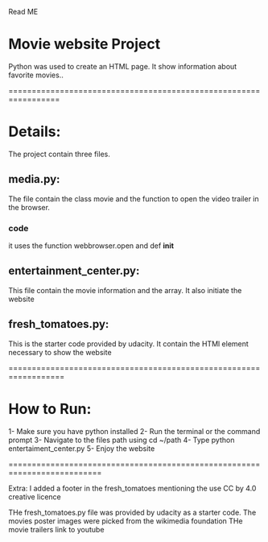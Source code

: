 Read ME

# Movie website Project

Python was used to create an HTML page. It show information about favorite movies..

=================================================================

# Details:

The project contain three files.

## media.py: 
The file contain the class movie and the function to open the video trailer in the browser.
### code
it uses the function webbrowser.open and def __init__ 

## entertainment_center.py: 
This file contain the movie information and the array. It also initiate the website 


## fresh_tomatoes.py: 
This is the starter code provided by udacity. It contain the HTMl element necessary to show the website 


==================================================================


# How to Run: 

1- Make sure you have python installed
2- Run the terminal or the command prompt
3- Navigate to the files path using cd ~/path
4- Type python entertaiment_center.py 
5- Enjoy the website

==========================================================================

Extra: I added a footer in the fresh_tomatoes mentioning the use CC by 4.0 creative licence

THe fresh_tomatoes.py file was provided by udacity as a starter code. The movies poster images were picked from the wikimedia foundation THe movie trailers link to youtube